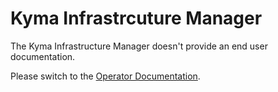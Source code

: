# Kyma Infrastrcuture Manager

The Kyma Infrastructure Manager doesn't provide an end user documentation.

Please switch to the [Operator Documentation](../operator/README.md).